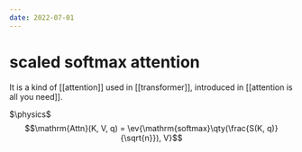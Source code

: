 ```yaml
---
date: 2022-07-01
---
```


# scaled softmax attention
It is a kind of [[attention]] used in [[transformer]], introduced in [[attention is all you need]].

$\physics$
$$\mathrm{Attn}(K, V, q) = \ev{\mathrm{softmax}\qty(\frac{S(K, q)}{\sqrt{n}}), V}$$